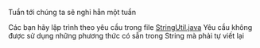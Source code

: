 Tuần tới chúng ta sẽ nghỉ hẳn một tuần

Các bạn hãy lập trình theo yêu cầu trong file [StringUtil.java](StringUtil.java)
Yêu cầu không được sử dụng những phương thức có sẵn trong String mà phải tự viết lại